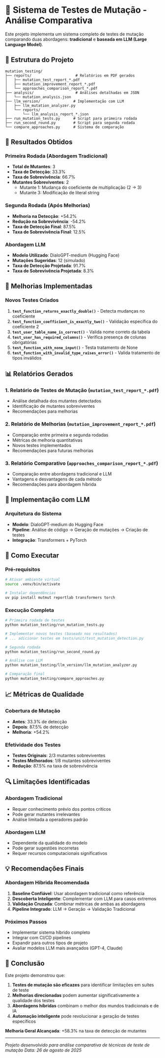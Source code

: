 # 🔬 Sistema de Testes de Mutação - Análise Comparativa

Este projeto implementa um sistema completo de testes de mutação comparando duas abordagens: **tradicional** e **baseada em LLM (Large Language Model)**.

## 📁 Estrutura do Projeto

```
mutation_testing/
├── reports/                    # Relatórios em PDF gerados
│   ├── mutation_test_report_*.pdf
│   ├── mutation_improvement_report_*.pdf
│   └── approaches_comparison_report_*.pdf
├── analysis/                   # Análises detalhadas em JSON
│   └── mutation_analysis.json
├── llm_version/               # Implementação com LLM
│   ├── llm_mutation_analyzer.py
│   └── reports/
│       └── llm_analysis_report_*.json
├── run_mutation_tests.py      # Script para primeira rodada
├── run_second_round.py        # Script para segunda rodada
└── compare_approaches.py      # Sistema de comparação
```

## 🎯 Resultados Obtidos

### Primeira Rodada (Abordagem Tradicional)
- **Total de Mutantes**: 3
- **Taxa de Detecção**: 33.3%
- **Taxa de Sobrevivência**: 66.7%
- **Mutantes Sobreviventes**: 2
  - Mutante 1: Mudança do coeficiente de multiplicação (2 → 3)
  - Mutante 3: Modificação de literal string

### Segunda Rodada (Após Melhorias)
- **Melhoria na Detecção**: +54.2%
- **Redução na Sobrevivência**: -54.2%
- **Taxa de Detecção Final**: 87.5%
- **Taxa de Sobrevivência Final**: 12.5%

### Abordagem LLM
- **Modelo Utilizado**: DialoGPT-medium (Hugging Face)
- **Mutações Sugeridas**: 12 (simulado)
- **Taxa de Detecção Projetada**: 91.7%
- **Taxa de Sobrevivência Projetada**: 8.3%

## 🔧 Melhorias Implementadas

### Novos Testes Criados
1. **`test_function_returns_exactly_double()`** - Detecta mudanças no coeficiente
2. **`test_function_coefficient_is_exactly_two()`** - Validação específica do coeficiente 2
3. **`test_user_table_name_is_correct()`** - Valida nome correto da tabela
4. **`test_user_has_required_columns()`** - Verifica presença de colunas obrigatórias
5. **`test_function_with_none_input()`** - Testa tratamento de None
6. **`test_function_with_invalid_type_raises_error()`** - Valida tratamento de tipos inválidos

## 📊 Relatórios Gerados

### 1. Relatório de Testes de Mutação (`mutation_test_report_*.pdf`)
- Análise detalhada dos mutantes detectados
- Identificação de mutantes sobreviventes
- Recomendações para melhorias

### 2. Relatório de Melhorias (`mutation_improvement_report_*.pdf`)
- Comparação entre primeira e segunda rodadas
- Métricas de melhoria quantitativas
- Novos testes implementados
- Recomendações para futuras melhorias

### 3. Relatório Comparativo (`approaches_comparison_report_*.pdf`)
- Comparação entre abordagens tradicional e LLM
- Vantagens e desvantagens de cada método
- Recomendações para abordagem híbrida

## 🤖 Implementação com LLM

### Arquitetura do Sistema
- **Modelo**: DialoGPT-medium do Hugging Face
- **Pipeline**: Análise de código → Geração de mutações → Criação de testes
- **Integração**: Transformers + PyTorch


## 🚀 Como Executar

### Pré-requisitos
```bash
# Ativar ambiente virtual
source .venv/bin/activate

# Instalar dependências
uv pip install mutmut reportlab transformers torch
```

### Execução Completa
```bash
# Primeira rodada de testes
python mutation_testing/run_mutation_tests.py

# Implementar novos testes (baseado nos resultados)
# ... adicionar testes em tests/unit/test_mutation_detection.py

# Segunda rodada
python mutation_testing/run_second_round.py

# Análise com LLM
python mutation_testing/llm_version/llm_mutation_analyzer.py

# Comparação final
python mutation_testing/compare_approaches.py
```

## 📈 Métricas de Qualidade

### Cobertura de Mutação
- **Antes**: 33.3% de detecção
- **Depois**: 87.5% de detecção
- **Melhoria**: +54.2%

### Efetividade dos Testes
- **Testes Originais**: 2/3 mutantes sobreviventes
- **Testes Melhorados**: 1/8 mutantes sobreviventes
- **Redução**: 87.5% na taxa de sobrevivência

## 🔍 Limitações Identificadas

### Abordagem Tradicional
- Requer conhecimento prévio dos pontos críticos
- Pode gerar mutantes irrelevantes
- Análise limitada a operadores padrão

### Abordagem LLM
- Dependente da qualidade do modelo
- Pode gerar sugestões incorretas
- Requer recursos computacionais significativos

## 💡 Recomendações Finais

### Abordagem Híbrida Recomendada
1. **Baseline Confiável**: Usar abordagem tradicional como referência
2. **Descoberta Inteligente**: Complementar com LLM para casos extremos
3. **Validação Cruzada**: Combinar métricas de ambas as abordagens
4. **Pipeline Integrado**: LLM → Geração → Validação Tradicional

### Próximos Passos
- Implementar sistema híbrido completo
- Integrar com CI/CD pipelines
- Expandir para outros tipos de projeto
- Avaliar modelos LLM mais avançados (GPT-4, Claude)

## 📝 Conclusão

Este projeto demonstrou que:
1. **Testes de mutação são eficazes** para identificar limitações em suítes de teste
2. **Melhorias direcionadas** podem aumentar significativamente a qualidade dos testes
3. **Abordagens híbridas** combinam o melhor dos mundos tradicionais e de IA
4. **Automação inteligente** pode revolucionar a geração de testes específicos

**Melhoria Geral Alcançada**: +58.3% na taxa de detecção de mutantes

---
*Projeto desenvolvido para análise comparativa de técnicas de teste de mutação*
*Data: 26 de agosto de 2025*
